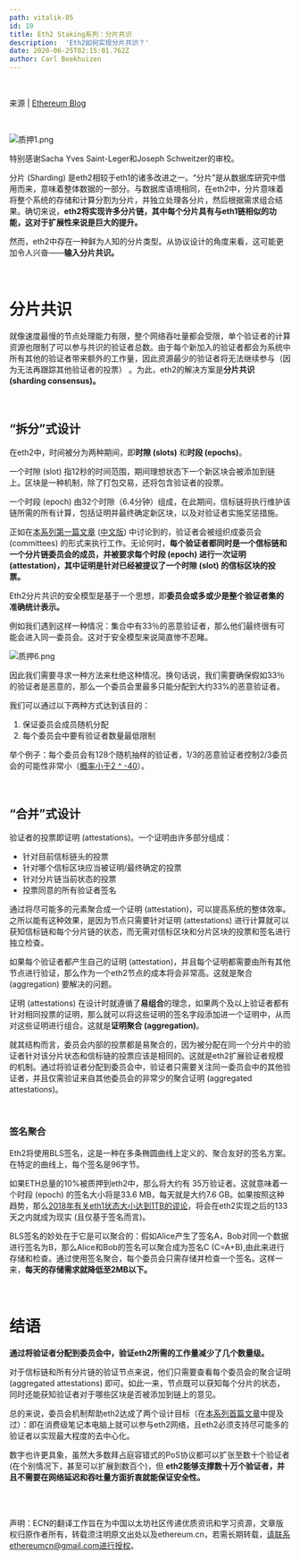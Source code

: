 ```yaml
---
path: vitalik-05
id: 19
title: Eth2 Staking系列：分片共识
description:  'Eth2如何实现分片共识？' 
date: 2020-06-25T02:15:01.762Z
author: Carl Beekhuizen  
---
```




</br>

来源 | [Ethereum Blog](https://blog.ethereum.org/2020/03/27/sharding-consensus/)

</br>



![质押1.png](https://i.ibb.co/WyP26VY/1-8cf3398852.png)





特别感谢Sacha Yves Saint-Leger和Joseph Schweitzer的审校。

分片 (Sharding) 是eth2相较于eth1的诸多改进之一。“分片”是从数据库研究中借用而来，意味着整体数据的一部分。与数据库语境相同，在eth2中，分片意味着将整个系统的存储和计算分割为分片，并独立处理各分片，然后根据需求组合结果。确切来说，**eth2将实现许多分片链，其中每个分片具有与eth1链相似的功能，这对于扩展性来说是巨大的提升。**

然而，eth2中存在一种鲜为人知的分片类型。从协议设计的角度来看，这可能更加令人兴奋——**输入分片共识。**

</br>

# 分片共识

就像速度最慢的节点处理能力有限，整个网络吞吐量都会受限，单个验证者的计算资源也限制了可以参与共识的验证者总数。由于每个新加入的验证者都会为系统中所有其他的验证者带来额外的工作量，因此资源最少的验证者将无法继续参与（因为无法再跟踪其他验证者的投票） 。为此，eth2的解决方案是**分片共识 (sharding consensus)。**

</br>

## “拆分”式设计

在eth2中，时间被分为两种期间，即**时隙 (slots)** 和**时段 (epochs)**。

一个时隙 (slot) 指12秒的时间范围，期间理想状态下一个新区块会被添加到链上。区块是一种机制，除了打包交易，还将包含验证者的投票。

一个时段 (epoch) 由32个时隙（6.4分钟）组成，在此期间，信标链将执行维护该链所需的所有计算，包括证明并最终确定新区块，以及对验证者实施奖惩措施。

正如在[本系列第一篇文章](https://blog.ethereum.org/2019/11/27/validated-staking-on-eth2-0/) ([中文版](https://news.ethereum.cn/validated-staking-on-eth2-0/)) 中讨论到的，验证者会被组织成委员会 (committees) 的形式来执行工作。无论何时，**每个验证者都同时是一个信标链和一个分片链委员会的成员，并被要求每个时段 (epoch) 进行一次证明 (attestation)，其中证明是针对已经被提议了一个时隙 (slot) 的信标区块的投票。**

Eth2分片共识的安全模型是基于一个思想，即**委员会或多或少是整个验证者集的准确统计表示。**

例如我们遇到这样一种情况：集合中有33％的恶意验证者，那么他们最终很有可能会进入同一委员会。这对于安全模型来说简直惨不忍睹。





![质押6.png](https://i.ibb.co/Cv7ZZ3C/6-4a8841ee2b.png)





因此我们需要寻求一种方法来杜绝这种情况。换句话说，我们需要确保假如33％的验证者是恶意的，那么一个委员会里最多只能分配到大约33%的恶意验证者。

我们可以通过以下两种方式达到该目的：

1. 保证委员会成员随机分配
2. 每个委员会中要有验证者数量最低限制

举个例子：每个委员会有128个随机抽样的验证者，1/3的恶意验证者控制2/3委员会的可能性非常小（[概率小于2 ^ -40](https://web.archive.org/web/20190504131341/https://vitalik.ca/files/Ithaca201807_Sharding.pdf)）。

</br>

## “合并”式设计

验证者的投票即证明 (attestations)。一个证明由许多部分组成：

- 针对目前信标链头的投票
- 针对哪个信标区块应当被证明/最终确定的投票
- 针对分片链当前状态的投票
- 投票同意的所有验证者签名

通过将尽可能多的元素聚合成一个证明 (attestation)，可以提高系统的整体效率。之所以能有这种效果，是因为节点只需要针对证明 (attestations) 进行计算就可以获知信标链和每个分片链的状态，而无需对信标区块和分片区块的投票和签名进行独立检查。

如果每个验证者都产生自己的证明 (attestation)，并且每个证明都需要由所有其他节点进行验证，那么作为一个eth2节点的成本将会非常高。这就是聚合 (aggregation) 要解决的问题。

证明 (attestations) 在设计时就遵循了**易组合**的理念，如果两个及以上验证者都有针对相同投票的证明，那么就可以将这些证明的签名字段添加进一个证明中，从而对这些证明进行组合。这就是**证明聚合 (aggregation)**。

就其结构而言，委员会内部的投票都是易聚合的，因为被分配在同一个分片中的验证者针对该分片状态和信标链的投票应该是相同的。这就是eth2扩展验证者规模的机制。通过将验证者分配到委员会中，验证者只需要关注同一委员会中的其他验证者，并且仅需验证来自其他委员会的非常少的聚合证明 (aggregated attestations)。

</br>

### 签名聚合

Eth2将使用BLS签名，这是一种在多条椭圆曲线上定义的、聚合友好的签名方案。在特定的曲线上，每个签名是96字节。

如果ETH总量的10%被质押到eth2中，那么将大约有 35万验证者。这就意味着一个时段 (epoch) 的签名大小将是33.6 MB，每天就是大约7.6 GB。如果按照这种趋势，那么[2018年有关eth1状态大小达到1TB的谬论](https://dev.to/5chdn/the-ethereum-blockchain-size-will-not-exceed-1tb-anytime-soon-58a)，将会在eth2实现之后的133天之内就成为现实 (且仅基于签名而言)。

BLS签名的妙处在于它是可以聚合的：假如Alice产生了签名A，Bob对同一个数据进行签名为B，那么Alice和Bob的签名可以聚合成为签名C (C=A+B),由此来进行存储和检查。通过使用签名聚合，每个委员会只需存储并检查一个签名。这样一来，**每天的存储需求就降低至2MB以下。**

</br>

# 结语

**通过将验证者分配到委员会中，验证eth2所需的工作量减少了几个数量级。**

对于信标链和所有分片链的验证节点来说，他们只需要查看每个委员会的聚合证明 (aggregated attestations) 即可。如此一来，节点既可以获知每个分片的状态，同时还能获知验证者对于哪些区块是否被添加到链上的意见。

总的来说，委员会机制帮助eth2达成了两个设计目标（在[本系列首篇文章](https://blog.ethereum.org/2019/11/27/validated-staking-on-eth2-0/)中提及过）：即在消费级笔记本电脑上就可以参与eth2网络，且eth2必须支持尽可能多的验证者以实现最大程度的去中心化。

数字也许更具象，虽然大多数拜占庭容错式的PoS协议都可以扩张至数十个验证者 (在个别情况下，甚至可以扩展到数百个)，但 **eth2能够支撑数十万个验证者，并且不需要在网络延迟和吞吐量方面折衷就能保证安全性。**



</br>

</br>

声明：ECN的翻译工作旨在为中国以太坊社区传递优质资讯和学习资源，文章版权归原作者所有，转载须注明原文出处以及ethereum.cn，若需长期转载，请联系ethereumcn@gmail.com进行授权。